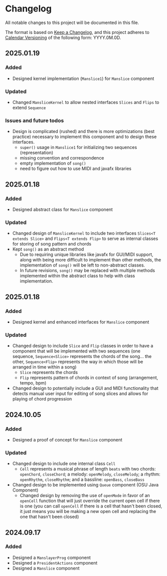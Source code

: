 # Changelog

All notable changes to this project will be documented in this file.

The format is based on [Keep a Changelog](https://keepachangelog.com/en/1.1.0/),
and this project adheres to [Calendar Versioning](https://calver.org/) of
the following form: YYYY.0M.0D.

## 2025.01.19

### Added

- Designed kernel implementation (`Manslice1`) for `Manslice` component

### Updated

- Changed `MansliceKernel` to allow nested interfaces `Slices` and `Flips` to
  extend `Sequence`

### Issues and future todos

- Design is complicated (rushed) and there is more optimizations (best
  practice) necessary to implement this component and to design these
  interfaces.
    - `super()` usage in `Manslice1` for initializing two sequences
      (representation)
    - missing convention and correspondence
    - empty implementation of `song()`
    - need to figure out how to use MIDI and javafx libraries

## 2025.01.18

### Added

- Designed abstract class for `Manslice` component

### Updated

- Changed design of `MansliceKernel` to include two interfaces `Slices<T
  extends Slice>` and `Flips<T extends Flip>` to serve as internal classes for
  storing of song pattern and chords
- Kept `song()` as an abstract method
    - Due to requiring unique libraries like javafx for GUI/MIDI support, along
      with being more difficult to implement than other methods, the
      implementation of `song()` will be left to non-abstract classes.
    - In future revisions, `song()` may be replaced with multiple methods
      implemented within the abstract class to help with class implementation.

## 2025.01.18

### Added

- Designed kernel and enhanced interfaces for `Manslice` component

### Updated

- Changed design to include `Slice` and `Flip` classes in order to have a
  component that will be implemented with two sequences (one sequence,
  `Sequence<Slice>` represents the chords of the song... the other,
  `Sequence<Flip>` represents the way in which those will be arranged in time
  within a song)
    - `Slice` represents the chords
    - `Flip` represents pattern of chords in context of song (arrangement,
      tempo, bpm)
- Changed design to potentially include a GUI and MIDI functionality that
  detects manual user input for editing of song slices and allows for playing
  of chord progression

## 2024.10.05

### Added

- Designed a proof of concept for `Manslice` component

### Updated

- Changed design to include one internal class `Cell`
    - `Cell` represents a musical phrase of length `beats` with two chords:
      `openChord`, `closeChord`; a melody: `openMelody`, `closeMelody`; a
      rhythm: `openRhythm`, `closeRhythm`; and a bassline: `openBass`,
      `closeBass`
- Changed design to be implemented using `Queue` component (OSU Java Component)
    - Changed design by removing the use of `openMode` in favor of an
      `openCell` function that will just override the current open cell if
      there is one (you can call `openCell` if there is a cell that hasn't been
      closed, it just means you will be making a new open cell and replacing
      the one that hasn't been closed)

## 2024.09.17

### Added

- Designed a `ManslayerProg` component
- Designed a `PresidentActions` component
- Designed a `Manslice` component

